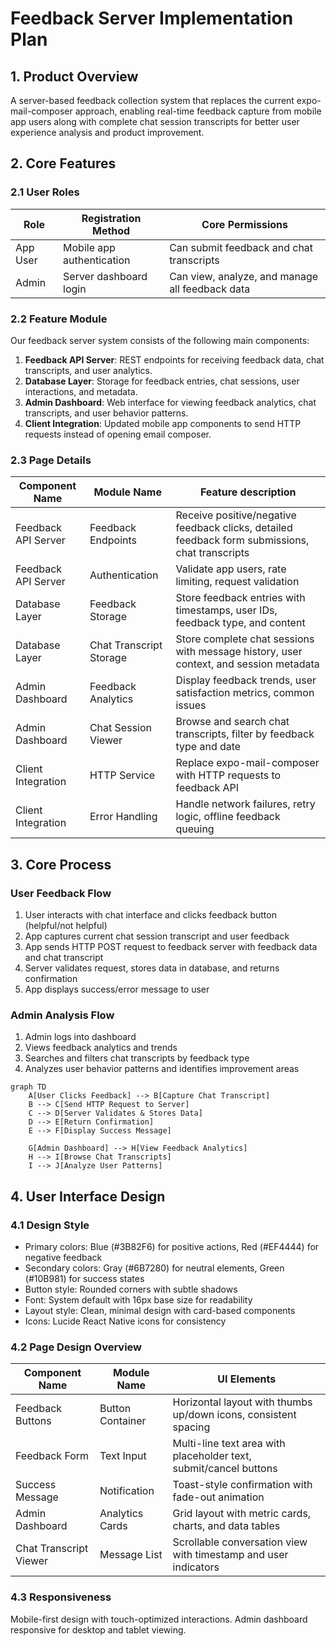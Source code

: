 # Feedback Server Implementation Plan

## 1. Product Overview
A server-based feedback collection system that replaces the current expo-mail-composer approach, enabling real-time feedback capture from mobile app users along with complete chat session transcripts for better user experience analysis and product improvement.

## 2. Core Features

### 2.1 User Roles
| Role | Registration Method | Core Permissions |
|------|---------------------|------------------|
| App User | Mobile app authentication | Can submit feedback and chat transcripts |
| Admin | Server dashboard login | Can view, analyze, and manage all feedback data |

### 2.2 Feature Module
Our feedback server system consists of the following main components:
1. **Feedback API Server**: REST endpoints for receiving feedback data, chat transcripts, and user analytics.
2. **Database Layer**: Storage for feedback entries, chat sessions, user interactions, and metadata.
3. **Admin Dashboard**: Web interface for viewing feedback analytics, chat transcripts, and user behavior patterns.
4. **Client Integration**: Updated mobile app components to send HTTP requests instead of opening email composer.

### 2.3 Page Details
| Component Name | Module Name | Feature description |
|----------------|-------------|---------------------|
| Feedback API Server | Feedback Endpoints | Receive positive/negative feedback clicks, detailed feedback form submissions, chat transcripts |
| Feedback API Server | Authentication | Validate app users, rate limiting, request validation |
| Database Layer | Feedback Storage | Store feedback entries with timestamps, user IDs, feedback type, and content |
| Database Layer | Chat Transcript Storage | Store complete chat sessions with message history, user context, and session metadata |
| Admin Dashboard | Feedback Analytics | Display feedback trends, user satisfaction metrics, common issues |
| Admin Dashboard | Chat Session Viewer | Browse and search chat transcripts, filter by feedback type and date |
| Client Integration | HTTP Service | Replace expo-mail-composer with HTTP requests to feedback API |
| Client Integration | Error Handling | Handle network failures, retry logic, offline feedback queuing |

## 3. Core Process

### User Feedback Flow
1. User interacts with chat interface and clicks feedback button (helpful/not helpful)
2. App captures current chat session transcript and user feedback
3. App sends HTTP POST request to feedback server with feedback data and chat transcript
4. Server validates request, stores data in database, and returns confirmation
5. App displays success/error message to user

### Admin Analysis Flow
1. Admin logs into dashboard
2. Views feedback analytics and trends
3. Searches and filters chat transcripts by feedback type
4. Analyzes user behavior patterns and identifies improvement areas

```mermaid
graph TD
    A[User Clicks Feedback] --> B[Capture Chat Transcript]
    B --> C[Send HTTP Request to Server]
    C --> D[Server Validates & Stores Data]
    D --> E[Return Confirmation]
    E --> F[Display Success Message]
    
    G[Admin Dashboard] --> H[View Feedback Analytics]
    H --> I[Browse Chat Transcripts]
    I --> J[Analyze User Patterns]
```

## 4. User Interface Design

### 4.1 Design Style
- Primary colors: Blue (#3B82F6) for positive actions, Red (#EF4444) for negative feedback
- Secondary colors: Gray (#6B7280) for neutral elements, Green (#10B981) for success states
- Button style: Rounded corners with subtle shadows
- Font: System default with 16px base size for readability
- Layout style: Clean, minimal design with card-based components
- Icons: Lucide React Native icons for consistency

### 4.2 Page Design Overview
| Component Name | Module Name | UI Elements |
|----------------|-------------|-------------|
| Feedback Buttons | Button Container | Horizontal layout with thumbs up/down icons, consistent spacing |
| Feedback Form | Text Input | Multi-line text area with placeholder text, submit/cancel buttons |
| Success Message | Notification | Toast-style confirmation with fade-out animation |
| Admin Dashboard | Analytics Cards | Grid layout with metric cards, charts, and data tables |
| Chat Transcript Viewer | Message List | Scrollable conversation view with timestamp and user indicators |

### 4.3 Responsiveness
Mobile-first design with touch-optimized interactions. Admin dashboard responsive for desktop and tablet viewing.
